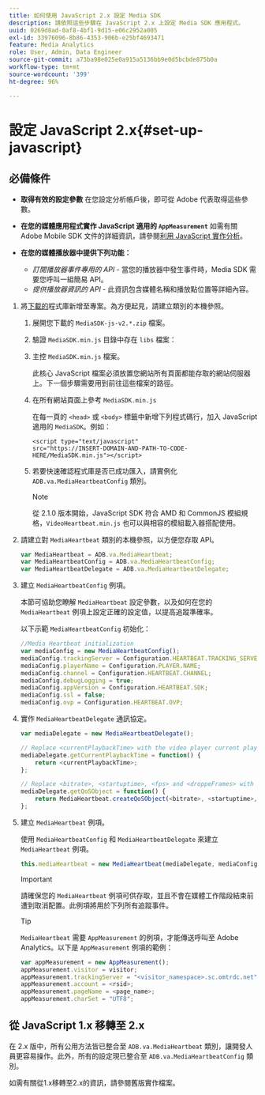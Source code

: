 ```yaml
---
title: 如何使用 JavaScript 2.x 設定 Media SDK
description: 請依照這些步驟在 JavaScript 2.x 上設定 Media SDK 應用程式。
uuid: 0269d8ad-0af8-4bf1-9d15-e06c2952a005
exl-id: 33976096-8b86-4353-906b-e25bf4693471
feature: Media Analytics
role: User, Admin, Data Engineer
source-git-commit: a73ba98e025e0a915a5136bb9e0d5bcbde875b0a
workflow-type: tm+mt
source-wordcount: '399'
ht-degree: 96%

---
```


# 設定 JavaScript 2.x{#set-up-javascript}

## 必備條件

* **取得有效的設定參數**
在您設定分析帳戶後，即可從 Adobe 代表取得這些參數。
* **在您的媒體應用程式實作 JavaScript 適用的 `AppMeasurement`**
如需有關 Adobe Mobile SDK 文件的詳細資訊，請參閱[利用 JavaScript 實作分析](https://experienceleague.adobe.com/docs/analytics/implementation/js/overview.html?lang=zh-Hant)。

* **在您的媒體播放器中提供下列功能：**

   * *訂閱播放器事件專用的 API* - 當您的播放器中發生事件時，Media SDK 需要您呼叫一組簡易 API。
   * *提供播放器資訊的 API* - 此資訊包含媒體名稱和播放點位置等詳細內容。

1. 將[下載的](/help/getting-started/download-sdks.md)程式庫新增至專案。為方便起見，請建立類別的本機參照。

   1. 展開您下載的 `MediaSDK-js-v2.*.zip` 檔案。
   1. 驗證 `MediaSDK.min.js` 目錄中存在 `libs` 檔案：

   1. 主控 `MediaSDK.min.js` 檔案。

      此核心 JavaScript 檔案必須放置您網站所有頁面都能存取的網站伺服器上。下一個步驟需要用到前往這些檔案的路徑。

   1. 在所有網站頁面上參考 `MediaSDK.min.js`

      在每一頁的 `<head>` 或 `<body>` 標籤中新增下列程式碼行，加入 JavaScript 適用的 `MediaSDK`。例如：

      ```
      <script type="text/javascript"
      src="https://INSERT-DOMAIN-AND-PATH-TO-CODE-HERE/MediaSDK.min.js"></script>
      ```

   1. 若要快速確認程式庫是否已成功匯入，請實例化 `ADB.va.MediaHeartbeatConfig` 類別。

      >[!NOTE]
      >
      >從 2.1.0 版本開始，JavaScript SDK 符合 AMD 和 CommonJS 模組規格，`VideoHeartbeat.min.js` 也可以與相容的模組載入器搭配使用。

1. 請建立對 `MediaHeartbeat` 類別的本機參照，以方便您存取 API。

   ```js
   var MediaHeartbeat = ADB.va.MediaHeartbeat;
   var MediaHeartbeatConfig = ADB.va.MediaHeartbeatConfig;
   var MediaHeartbeatDelegate = ADB.va.MediaHeartbeatDelegate;
   ```

1. 建立 `MediaHeartbeatConfig` 例項。

   本節可協助您瞭解 `MediaHeartbeat` 設定參數，以及如何在您的 `MediaHeartbeat` 例項上設定正確的設定值，以提高追蹤準確率。

   以下示範 `MediaHeartbeatConfig` 初始化：

   ```js
   //Media Heartbeat initialization
   var mediaConfig = new MediaHeartbeatConfig();
   mediaConfig.trackingServer = Configuration.HEARTBEAT.TRACKING_SERVER;
   mediaConfig.playerName = Configuration.PLAYER.NAME;
   mediaConfig.channel = Configuration.HEARTBEAT.CHANNEL;
   mediaConfig.debugLogging = true;
   mediaConfig.appVersion = Configuration.HEARTBEAT.SDK;
   mediaConfig.ssl = false;
   mediaConfig.ovp = Configuration.HEARTBEAT.OVP;
   ```

1. 實作 `MediaHeartbeatDelegate` 通訊協定。

   ```js
   var mediaDelegate = new MediaHeartbeatDelegate();
   
   // Replace <currentPlaybackTime> with the video player current playback time
   mediaDelegate.getCurrentPlaybackTime = function() {
       return <currentPlaybackTime>;
   };
   
   // Replace <bitrate>, <startuptime>, <fps> and <droppeFrames> with the current playback QoS values.  
   mediaDelegate.getQoSObject = function() {
       return MediaHeartbeat.createQoSObject(<bitrate>, <startuptime>, <fps>, <droppedFrames>);
   };
   ```

1. 建立 `MediaHeartbeat` 例項。

   使用 `MediaHeartbeatConfig` 和 `MediaHeartbeatDelegate` 來建立 `MediaHeartbeat` 例項。

   ```js
   this.mediaHeartbeat = new MediaHeartbeat(mediaDelegate, mediaConfig, appMeasurement);
   ```

   >[!IMPORTANT]
   >
   >請確保您的 `MediaHeartbeat` 例項可供存取，並且不會在媒體工作階段結束前遭到取消配置。此例項將用於下列所有追蹤事件。

   >[!TIP]
   >
   >`MediaHeartbeat` 需要 `AppMeasurement` 的例項，才能傳送呼叫至 Adobe Analytics。以下是 `AppMeasurement` 例項的範例：

   ```js
   var appMeasurement = new AppMeasurement();
   appMeasurement.visitor = visitor;
   appMeasurement.trackingServer = "<visitor_namespace>.sc.omtrdc.net";
   appMeasurement.account = <rsid>;
   appMeasurement.pageName = <page_name>;
   appMeasurement.charSet = "UTF­8";
   ```

## 從 JavaScript 1.x 移轉至 2.x

在 2.x 版中，所有公用方法皆已整合至 `ADB.va.MediaHeartbeat` 類別，讓開發人員更容易操作。此外，所有的設定現已整合至 `ADB.va.MediaHeartbeatConfig` 類別。

如需有關從1.x移轉至2.x的資訊，請參閱舊版實作檔案。
